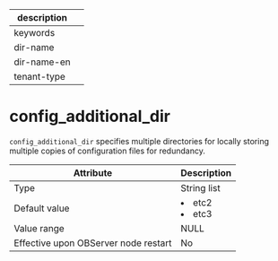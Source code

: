 |description||
|---|---|
|keywords||
|dir-name||
|dir-name-en||
|tenant-type||

# config_additional_dir


`config_additional_dir` specifies multiple directories for locally storing multiple copies of configuration files for redundancy.


| **Attribute** | **Description** |
|------------------|-------------------------------------------------------------------------------------------------------|
| Type | String list |
| Default value | <li> etc2   <li> etc3 |
| Value range | NULL |
| Effective upon OBServer node restart | No |



